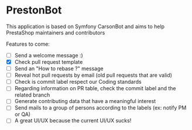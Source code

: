 # PrestonBot

This application is based on Symfony CarsonBot and aims to help PrestaShop maintainers and contributors

Features to come:

- [ ] Send a welcome message :)
- [X] Check pull request template
- [ ] Send an "How to rebase ?" message
- [ ] Reveal hot pull requests by email (old pull requests that are valid)
- [ ] Check is commit label respect our Coding standards
- [ ] Regarding information on PR table, check the commit label and the related branch
- [ ] Generate contributing data that have a meaningful interest
- [ ] Send mails to a group of persons according to the labels (ex: notify PM or QA)
- [ ] A great UI/UX because the current UI/UX sucks!
